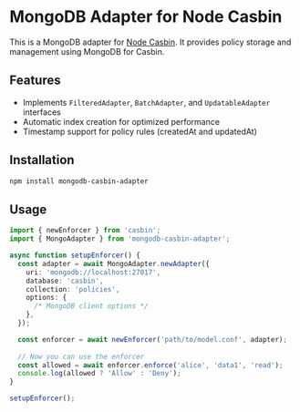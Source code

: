 # MongoDB Adapter for Node Casbin

This is a MongoDB adapter for [Node Casbin](https://github.com/casbin/node-casbin). It provides policy storage and management using MongoDB for Casbin.

## Features

- Implements `FilteredAdapter`, `BatchAdapter`, and `UpdatableAdapter` interfaces
- Automatic index creation for optimized performance
- Timestamp support for policy rules (createdAt and updatedAt)

## Installation

```bash
npm install mongodb-casbin-adapter
```

## Usage

```typescript
import { newEnforcer } from 'casbin';
import { MongoAdapter } from 'mongodb-casbin-adapter';

async function setupEnforcer() {
  const adapter = await MongoAdapter.newAdapter({
    uri: 'mongodb://localhost:27017',
    database: 'casbin',
    collection: 'policies',
    options: {
      /* MongoDB client options */
    },
  });

  const enforcer = await newEnforcer('path/to/model.conf', adapter);
  
  // Now you can use the enforcer
  const allowed = await enforcer.enforce('alice', 'data1', 'read');
  console.log(allowed ? 'Allow' : 'Deny');
}

setupEnforcer();
